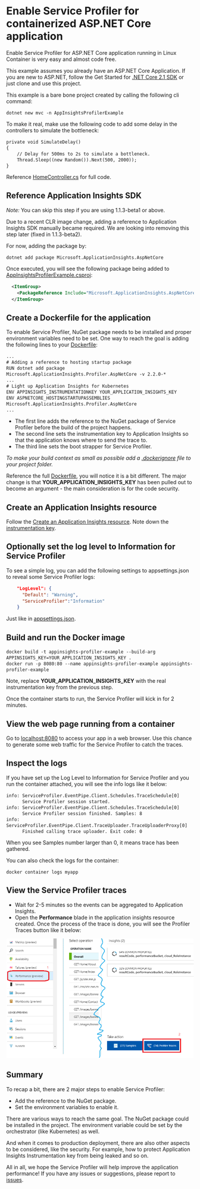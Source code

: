 # Enable Service Profiler for containerized ASP.NET Core application

Enable Service Profiler for ASP.NET Core application running in Linux Container is very easy and almost code free.

This example assumes you already have an ASP.NET Core Application. If you are new to ASP.NET, follow the Get Started for [.NET Core 2.1 SDK](https://dot.net) or just clone and use this project.

This example is a bare bone project created by calling the following cli command:

```shell
dotnet new mvc -n AppInsightsProfilerExample
```

To make it real, make use the following code to add some delay in the controllers to simulate the bottleneck:

```CSharp
private void SimulateDelay()
{
    // Delay for 500ms to 2s to simulate a bottleneck.
    Thread.Sleep((new Random()).Next(500, 2000));
}
```

Reference [HomeController.cs](./Controllers/HomeController.cs) for full code.

## Reference Application Insights SDK

_Note:_ You can skip this step if you are using 1.1.3-beta1 or above.

Due to a recent CLR image change, adding a reference to Application Insights SDK manually became required. We are looking into removing this step later (fixed in 1.1.3-beta2).

For now, adding the package by:

```shell
dotnet add package Microsoft.ApplicationInsights.AspNetCore
```

Once executed, you will see the following package being added to [AppInsightsProfilerExample.csproj](AppInsightsProfilerExample.csproj):

```xml
  <ItemGroup>
    <PackageReference Include="Microsoft.ApplicationInsights.AspNetCore" Version="2.3.0" />
  </ItemGroup>
```

## Create a Dockerfile for the application

To enable Service Profiler, NuGet package needs to be installed and proper environment variables need to be set. One way to reach the goal is adding the following lines to your [Dockerfile](./Dockerfile):

```docker
...
# Adding a reference to hosting startup package
RUN dotnet add package Microsoft.ApplicationInsights.Profiler.AspNetCore -v 2.2.0-*
...
# Light up Application Insights for Kubernetes
ENV APPINSIGHTS_INSTRUMENTATIONKEY YOUR_APPLICATION_INSIGHTS_KEY
ENV ASPNETCORE_HOSTINGSTARTUPASSEMBLIES Microsoft.ApplicationInsights.Profiler.AspNetCore
...
```

* The first line adds the reference to the NuGet package of Service Profiler before the build of the project happens.
* The second line sets the instrumentation key to Application Insights so that the application knows where to send the trace to.
* The third line sets the boot strapper for Service Profiler.

*To make your build context as small as possible add a [.dockerignore](.dockerignore) file to your project folder.*

Reference the full [Dockerfile](./Dockerfile), you will notice it is a bit different. The major change is that **YOUR_APPLICATION_INSIGHTS_KEY** has been pulled out to become an argument - the main consideration is for the code security.

## Create an Application Insights resource

Follow the [Create an Application Insights resource](https://docs.microsoft.com/en-us/azure/application-insights/app-insights-create-new-resource). Note down the [instrumentation key](https://docs.microsoft.com/en-us/azure/application-insights/app-insights-create-new-resource#copy-the-instrumentation-key).

## Optionally set the log level to Information for Service Profiler

To see a simple log, you can add the following settings to appsettings.json to reveal some Service Profiler logs:

```json
    "LogLevel": {
      "Default": "Warning",
      "ServiceProfiler":"Information"
    }
```

Just like in [appsettings.json](./appsettings.json).

## Build and run the Docker image

```shell
docker build -t appinsights-profiler-example --build-arg APPINSIGHTS_KEY=YOUR_APPLICATION_INSIGHTS_KEY .
docker run -p 8080:80 --name appinsights-profiler-example appinsights-profiler-example
```

Note, replace **YOUR_APPLICATION_INSIGHTS_KEY** with the real instrumentation key from the previous step.

Once the container starts to run, the Service Profiler will kick in for 2 minutes.

## View the web page running from a container

Go to [localhost:8080](http://localhost:8080) to access your app in a web browser. Use this chance to generate some web traffic for the Service Profiler to catch the traces.

## Inspect the logs

If you have set up the Log Level to Information for Service Profiler and you run the container attached, you will see the info logs like it below:

```shell
info: ServiceProfiler.EventPipe.Client.Schedules.TraceSchedule[0]
      Service Profiler session started.
info: ServiceProfiler.EventPipe.Client.Schedules.TraceSchedule[0]
      Service Profiler session finished. Samples: 8
info: ServiceProfiler.EventPipe.Client.TraceUploader.TraceUploaderProxy[0]
      Finished calling trace uploader. Exit code: 0
```

When you see Samples number larger than 0, it means trace has been gathered.

You can also check the logs for the container:

```shell
docker container logs myapp
```

## View the Service Profiler traces

* Wait for 2-5 minutes so the events can be aggregated to Application Insights.
* Open the **Performance** blade in the application insights resource created. Once the process of the trace is done, you will see the Profiler Traces button like it below:

![Profiler Traces](../../media/performance-blade.png)

## Summary

To recap a bit, there are 2 major steps to enable Service Profiler:

* Add the reference to the NuGet package.
* Set the environment variables to enable it.

There are various ways to reach the same goal. The NuGet package could be installed in the project. The environment variable could be set by the orchestrator (like Kubernetes) as well.

And when it comes to production deployment, there are also other aspects to be considered, like the security. For example, how to protect Application Insights Instrumentation key from being leaked and so on.

All in all, we hope the Service Profiler will help improve the application performance! If you have any issues or suggestions, please report to [issues](https://github.com/Microsoft/ApplicationInsights-Profiler-AspNetCore/issues).
